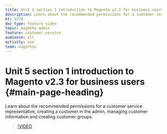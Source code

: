 ```yaml
---
title: Unit 5 section 1 introduction to Magento v2.3 for business users
description: Learn about the recommended permissions for a customer service representative, creating a customer in the admin, managing customer information and creating customer groups.
kt: 5778
doc-type: feature video
topic: magento-admin
feature: customer-service
audience: all
activity: use
team: magentou
---
```


# Unit 5 section 1 introduction to Magento v2.3 for business users {#main-page-heading}

Learn about the recommended permissions for a customer service representative, creating a customer in the admin, managing customer information and creating customer groups.

>[!VIDEO](https://video.tv.adobe.com/v/36188?quality=12&learn=on)

